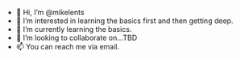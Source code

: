 - 👋 Hi, I’m @mikelents
- 👀 I’m interested in learning the basics first and then getting deep.
- 🌱 I’m currently learning the basics.
- 💞️ I’m looking to collaborate on...TBD
- 📫 You can reach me via email.

<!---
mikelents/mikelents is a ✨ special ✨ repository because its `README.md` (this file) appears on your GitHub profile.
You can click the Preview link to take a look at your changes.
--->
